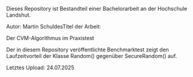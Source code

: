 Dieses Repository ist Bestandteil einer Bachelorarbeit an der Hochschule Landshut.

Autor: Martin SchuldesTitel der Arbeit: 

Der CVM-Algorithmus im Praxistest

Der in diesem Repository veröffentlichte Benchmarktest zeigt den Laufzeitvorteil der Klasse Random() gegenüber SecureRandom() auf.

Letztes Upload: 24.07.2025
